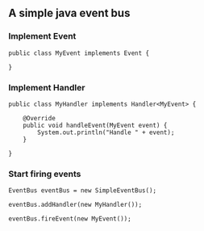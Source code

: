 ## A simple java event bus

### Implement Event

    public class MyEvent implements Event {

    }

### Implement Handler
    
    public class MyHandler implements Handler<MyEvent> {
  
        @Override
        public void handleEvent(MyEvent event) {
            System.out.println("Handle " + event);
        }
        
    }

### Start firing events

    EventBus eventBus = new SimpleEventBus();

    eventBus.addHandler(new MyHandler());
    
    eventBus.fireEvent(new MyEvent());
